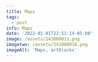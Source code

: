 ```yaml
---
title: Maps
tags:
  - post
info: Maps
date: '2022-01-01T22:51:14-05:00'
image: /assets/241000011.png
imagetwo: /assets/241000016.png
imageAlt: 'Maps, artblocks'
---
```


